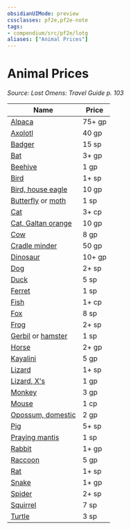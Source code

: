 ```yaml
---
obsidianUIMode: preview
cssclasses: pf2e,pf2e-note
tags:
- compendium/src/pf2e/lotg
aliases: ["Animal Prices"]
---
```

# Animal Prices  
*Source: Lost Omens: Travel Guide p. 103*  

| Name | Price |
|------|-------|
| [Alpaca](compendium/equipment/items/alpaca-lotg.md) | 75+ gp |
| [Axolotl](compendium/equipment/items/axolotl-lotg.md) | 40 gp |
| [Badger](compendium/equipment/items/badger-lotg.md) | 15 sp |
| [Bat](compendium/equipment/items/bat-lotg.md) | 3+ gp |
| [Beehive](compendium/equipment/items/beehive-lotg.md) | 1 gp |
| [Bird](compendium/equipment/items/bird-lotg.md) | 1+ sp |
| [Bird, house eagle](compendium/equipment/items/house-eagle-lotg.md) | 10 gp |
| [Butterfly](compendium/equipment/items/butterfly-lotg.md) or [moth](compendium/equipment/items/moth-lotg.md) | 1 sp |
| [Cat](compendium/equipment/items/cat-lotg.md) | 3+ cp |
| [Cat, Galtan orange](compendium/equipment/items/galtan-orange-cat-lotg.md) | 10 gp |
| [Cow](compendium/equipment/items/cow-lotg.md) | 8 gp |
| [Cradle minder](compendium/equipment/items/cradle-minder-lotg.md) | 50 gp |
| [Dinosaur](compendium/equipment/items/dinosaur-lotg.md) | 10+ gp |
| [Dog](compendium/equipment/items/dog-lotg.md) | 2+ sp |
| [Duck](compendium/equipment/items/duck-lotg.md) | 5 sp |
| [Ferret](compendium/equipment/items/ferret-lotg.md) | 1 sp |
| [Fish](compendium/equipment/items/fish-lotg.md) | 1+ cp |
| [Fox](compendium/equipment/items/fox-lotg.md) | 8 sp |
| [Frog](compendium/equipment/items/frog-lotg.md) | 2+ sp |
| [Gerbil](compendium/equipment/items/gerbil-lotg.md) or [hamster](compendium/equipment/items/hamster-lotg.md) | 1 sp |
| [Horse](compendium/equipment/items/horse-lotg.md) | 2+ gp |
| [Kayalini](compendium/equipment/items/kayalini-lotg.md) | 5 gp |
| [Lizard](compendium/equipment/items/lizard-lotg.md) | 1+ sp |
| [Lizard, X's](compendium/equipment/items/xs-lizard-lotg.md) | 1 gp |
| [Monkey](compendium/equipment/items/monkey-lotg.md) | 3 gp |
| [Mouse](compendium/equipment/items/mouse-lotg.md) | 1 cp |
| [Opossum, domestic](compendium/equipment/items/opossum-domestic-lotg.md) | 2 gp |
| [Pig](compendium/equipment/items/pig-lotg.md) | 5+ sp |
| [Praying mantis](compendium/equipment/items/praying-mantis-lotg.md) | 1 sp |
| [Rabbit](compendium/equipment/items/rabbit-lotg.md) | 1+ gp |
| [Raccoon](compendium/equipment/items/raccoon-lotg.md) | 5 gp |
| [Rat](compendium/equipment/items/rat-lotg.md) | 1+ sp |
| [Snake](compendium/equipment/items/snake-lotg.md) | 1+ gp |
| [Spider](compendium/equipment/items/spider-lotg.md) | 2+ sp |
| [Squirrel](compendium/equipment/items/squirrel-lotg.md) | 7 sp |
| [Turtle](compendium/equipment/items/turtle-lotg.md) | 3 sp |